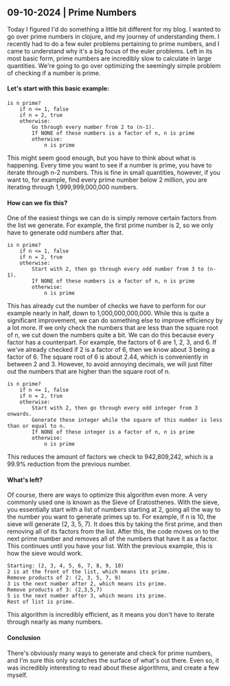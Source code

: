 ## 09-10-2024 | Prime Numbers

 Today I figured I'd do something a little bit different for my blog. I wanted to go over prime numbers in clojure, and
 my journey of understanding them. I recently had to do a few euler problems pertaining to prime numbers, and I came to
 understand why it's a big focus of the euler problems. Left in its most basic form, prime numbers are incredibly slow
 to calculate in large quantities. We're going to go over optimizing the seemingly simple problem of checking if a number
is prime.

#### Let's start with this basic example:

```
is n prime?
    if n <= 1, false
    if n = 2, true
    otherwise:
        Go through every number from 2 to (n-1).
        If NONE of these numbers is a factor of n, n is prime
        otherwise:
            n is prime
```

This might seem good enough, but you have to think about what is happening. Every time you want to see if a number is prime,
you have to iterate through n-2 numbers. This is fine in small quantities, however, if you want to, for example, find every
prime number below 2 million, you are iterating through 1,999,999,000,000 numbers.

#### How can we fix this?

One of the easiest things we can do is simply remove certain factors from the list we generate. For example, the first
prime number is 2, so we only have to generate odd numbers after that.
```
is n prime?
    if n <= 1, false
    if n = 2, true
    otherwise:
        Start with 2, then go through every odd number from 3 to (n-1).
        If NONE of these numbers is a factor of n, n is prime
        otherwise:
            n is prime
```
This has already cut the number of checks we have to perform for our example nearly in half, down to 1,000,000,000,000.
While this is quite a significant improvement, we can do something else to improve efficiency by a lot more. If we only check
the numbers that are less than the square root of n, we cut down the numbers quite a bit. We can do this because every factor
has a counterpart. For example, the factors of 6 are 1, 2, 3, and 6. If we've already checked if 2 is a factor of 6, then we
know about 3 being a factor of 6. The square root of 6 is about 2.44, which is conveniently in between 2 and 3. However,
to avoid annoying decimals, we will just filter out the numbers that are higher than the square root of n.
```
is n prime?
    if n <= 1, false
    if n = 2, true
    otherwise:
        Start with 2, then go through every odd integer from 3 onwards.
        Generate these integer while the square of this number is less than or equal to n.
        If NONE of these integer is a factor of n, n is prime
        otherwise:
            n is prime
```
This reduces the amount of factors we check to 942,809,242, which is a 99.9% reduction from the previous number.

#### What's left?

Of course, there are ways to optimize this algorithm even more. A very commonly used one is known as the Sieve of Eratosthenes.
With the sieve, you essentially start with a list of numbers starting at 2, going all the way to the number you want to generate primes up to.
For example, if n is 10, the sieve will generate (2, 3, 5, 7). It does this by taking the first prime, and then removing
all of its factors from the list. After this, the code moves on to the next prime number and removes all of the numbers that
have it as a factor. This continues until you have your list. With the previous example, this is how the sieve would work.
```
Starting: (2, 3, 4, 5, 6, 7, 8, 9, 10)
2 is at the front of the list, which means its prime.
Remove products of 2: (2, 3, 5, 7, 9)
3 is the next number after 2, which means its prime.
Remove products of 3: (2,3,5,7)
5 is the next number after 3, which means its prime.
Rest of list is prime.
```
This algorithm is incredibly efficient, as it means you don't have to iterate through nearly as many numbers.

#### Conclusion

There's obviously many ways to generate and check for prime numbers, and I'm sure this only scratches the surface of what's out there.
Even so, it was incredibly interesting to read about these algorithms, and create a few myself.